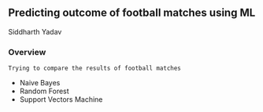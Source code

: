 ## Predicting outcome of football matches using ML

Siddharth Yadav

### Overview
	Trying to compare the results of football matches
  - Naive Bayes
  - Random Forest
  - Support Vectors Machine

